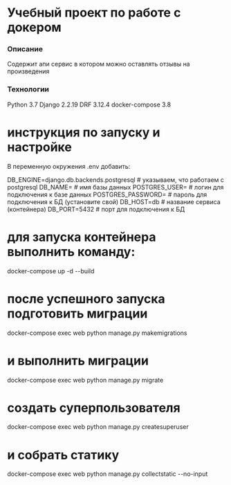 # Учебный проект по работе с докером
### Описание
Содержит апи сервис в котором можно оставлять отзывы на произведения 
### Технологии
Python 3.7
Django 2.2.19
DRF 3.12.4
docker-compose 3.8

# инструкция по запуску и настройке
В переменную окружения .env добавить:

DB_ENGINE=django.db.backends.postgresql # указываем, что работаем с postgresql
DB_NAME= # имя базы данных
POSTGRES_USER= # логин для подключения к базе данных
POSTGRES_PASSWORD= # пароль для подключения к БД (установите свой)
DB_HOST=db # название сервиса (контейнера)
DB_PORT=5432 # порт для подключения к БД 


# для запуска контейнера выполнить команду:

docker-compose up -d --build

# после успешного запуска подготовить миграции

docker-compose exec web python manage.py makemigrations

# и выполнить миграции

docker-compose exec web python manage.py migrate

# создать суперпользователя 

docker-compose exec web python manage.py createsuperuser

# и собрать статику

docker-compose exec web python manage.py collectstatic --no-input 